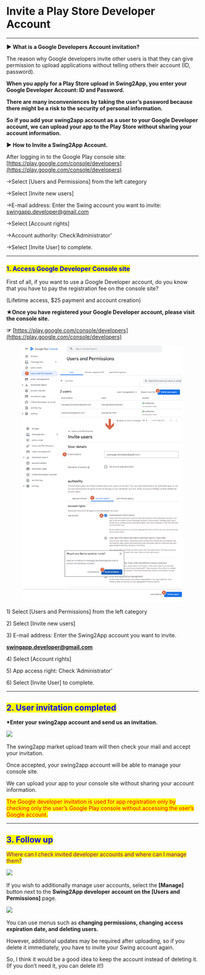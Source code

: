 # Invite a Play Store Developer Account

***



**▶ What is a Google Developers Account invitation?**

The reason why Google developers invite other users is that they can give permission to upload applications without telling others their account (ID, password).

**When you apply for a Play Store upload in Swing2App, you enter your Google Developer Account: ID and Password.**

**There are many inconveniences by taking the user’s password because there might be a risk to the security of personal information.**

**So if you add your swing2app account as a user to your Google Developer account, we can upload your app to the Play Store without sharing your account information.**



**▶ How to Invite a Swing2App Account.**

After logging in to the Google Play console site: [https://play.google.com/console/developers](https://play.google.com/console/developers)

→Select \[Users and Permissions] from the left category

→Select \[Invite new users]

→E-mail address: Enter the Swing account you want to invite: swingapp.developer@gmail.com

→Select \[Account rights]

→Account authority: Check’Administrator’

→Select \[Invite User] to complete.



***

### <mark style="color:blue;">**1. Access Google Developer Console site**</mark>

First of all, if you want to use a Google Developer account, do you know that you have to pay the registration fee on the console site?

(Lifetime access, $25 payment and account creation)

**★Once you have registered your Google Developer account, please visit the console site.**

**☞** [https://play.google.com/console/developers](https://play.google.com/console/developers)



<figure><img src="../../.gitbook/assets/EN_구글 개발자 계정 초대(2023ver).png" alt=""><figcaption></figcaption></figure>

1\) Select \[Users and Permissions] from the left category

2\) Select \[Invite new users]

3\) E-mail address: Enter the Swing2App account you want to invite.&#x20;

**swingapp.developer@gmail.com**

4\) Select \[Account rights]

5\) App access right: Check ’Administrator’

6\) Select \[Invite User] to complete.

***



## <mark style="color:blue;">**2. User invitation completed**</mark>

**\*Enter your swing2app account and send us an invitation.**

![](https://support.swing2app.com/wp-content/uploads/2018/09/%EC%98%81%EB%AF%84\_%EA%B0%9C%EB%B0%9C%EC%9E%90%EC%B4%88%EB%8C%803.png)

The swing2app market upload team will then check your mail and accept your invitation.

Once accepted, your swing2app account will be able to manage your console site.

We can upload your app to your console site without sharing your account information.

<mark style="color:red;">The Google developer invitation is used for app registration only by checking only the user’s Google Play console without accessing the user’s Google account.</mark>



***

## <mark style="color:blue;">**3. Follow up**</mark>

<mark style="color:purple;">Where can I check invited developer accounts and where can I manage them?</mark>

![](https://support.swing2app.com/wp-content/uploads/2018/09/%EC%98%81%EB%AF%84\_%EA%B0%9C%EB%B0%9C%EC%9E%90%EC%B4%88%EB%8C%805.png)

If you wish to additionally manage user accounts, select the **\[Manage]** button next to the **Swing2App developer account on the \[Users and Permissions]** page.



![](https://support.swing2app.com/wp-content/uploads/2018/09/%EC%98%81%EB%AF%84\_%EA%B0%9C%EB%B0%9C%EC%9E%90%EC%B4%88%EB%8C%804.png)

You can use menus such as **changing permissions, changing access expiration date, and deleting users.**

However, additional updates may be required after uploading, so if you delete it immediately, you have to invite your Swing account again.

So, I think it would be a good idea to keep the account instead of deleting it. (If you don’t need it, you can delete it!)
